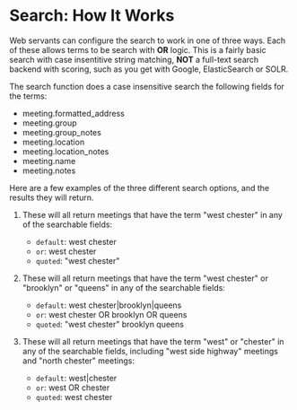# Search: How It Works

Web servants can configure the search to work in one of three ways. Each of these allows terms to be search with **OR** logic. This is a fairly basic search with case insentitive string matching, **NOT** a full-text search backend with scoring, such as you get with Google, ElasticSearch or SOLR.

The search function does a case insensitive search the following fields for the terms:

- meeting.formatted_address
- meeting.group
- meeting.group_notes
- meeting.location
- meeting.location_notes
- meeting.name
- meeting.notes

Here are a few examples of the three different search options, and the results they will return.

1. These will all return meetings that have the term "west chester" in any of the searchable fields:

    * `default`: west chester
    * `or`: west chester
    * `quoted`: "west chester"

1. These will all return meetings that have the term "west chester" or "brooklyn" or "queens" in any of the searchable fields:

    * `default`: west chester|brooklyn|queens
    * `or`: west chester OR brooklyn OR queens
    * `quoted`: "west chester" brooklyn queens

1. These will all return meetings that have the term "west" or "chester" in any of the searchable fields, including "west side highway" meetings and "north chester" meetings:

    * `default`: west|chester
    * `or`: west OR chester
    * `quoted`: west chester
